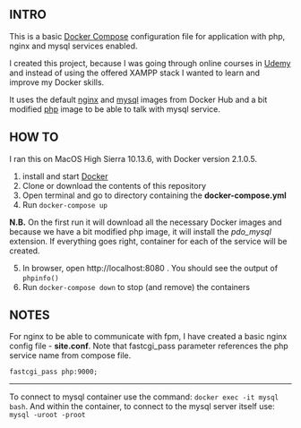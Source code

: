 **INTRO**
--
This is a basic [Docker Compose](https://docs.docker.com/compose/) configuration file for application with php, nginx and mysql services enabled.

I created this project, because I was going through online courses in [Udemy](https://www.udemy.com/) and instead of using the offered XAMPP stack I wanted to learn and improve my Docker skills.

It uses the default [nginx](https://hub.docker.com/_/nginx/) and [mysql](https://hub.docker.com/_/mysql/) images from Docker Hub and a bit modified [php](https://hub.docker.com/_/php/) image to be able to talk with mysql service.

**HOW TO**
--
I ran this on MacOS High Sierra 10.13.6, with Docker version 2.1.0.5.

1. install and start [Docker](https://www.docker.com/products/docker-desktop)
2. Clone or download the contents of this repository
3. Open terminal and go to directory containing the **docker-compose.yml**
4. Run `docker-compose up`

**N.B.** On the first run it will download all the necessary Docker images and because we have a bit modified php image, it will install the _pdo_mysql_ extension. If everything goes right, container for each of the service will be created.

5. In browser, open http://localhost:8080 . You should see the output of `phpinfo()`
6. Run `docker-compose down` to stop (and remove) the containers

**NOTES**
--
For nginx to be able to communicate with fpm, I have created a basic nginx config file - **site.conf**. Note that fastcgi_pass parameter references the php service name from compose file.

```
fastcgi_pass php:9000;
``` 
---
To connect to mysql container use the command: `docker exec -it mysql bash`.
And within the container, to connect to the mysql server itself use: `mysql -uroot -proot`


